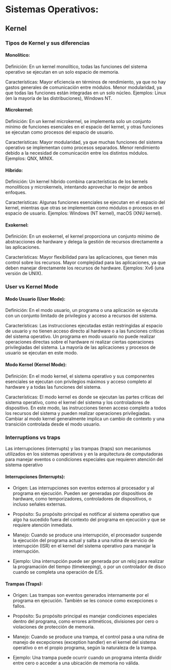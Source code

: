 # Sistemas Operativos:

##  Kernel
### Tipos de Kernel y sus diferencias
#### Monolítico:

Definición: En un kernel monolítico, todas las funciones del sistema operativo se ejecutan en un solo espacio de memoria.

Características:
Mayor eficiencia en términos de rendimiento, ya que no hay gastos generales de comunicación entre módulos.
Menor modularidad, ya que todas las funciones están integradas en un solo núcleo.
Ejemplos: Linux (en la mayoría de las distribuciones), Windows NT.

#### Microkernel:

Definición: 
En un kernel microkernel, se implementa solo un conjunto mínimo de funciones esenciales en el espacio del kernel, y otras funciones se ejecutan como procesos del espacio de usuario.

Características:
Mayor modularidad, ya que muchas funciones del sistema operativo se implementan como procesos separados.
Menor rendimiento debido a la necesidad de comunicación entre los distintos módulos.
Ejemplos: QNX, MINIX.

#### Híbrido:

Definición: 
Un kernel híbrido combina características de los kernels monolíticos y microkernels, intentando aprovechar lo mejor de ambos enfoques.

Características:
Algunas funciones esenciales se ejecutan en el espacio del kernel, mientras que otras se implementan como módulos o procesos en el espacio de usuario.
Ejemplos: Windows (NT kernel), macOS (XNU kernel).

#### Exokernel:

Definición: 
En un exokernel, el kernel proporciona un conjunto mínimo de abstracciones de hardware y delega la gestión de recursos directamente a las aplicaciones.

Características:
Mayor flexibilidad para las aplicaciones, que tienen más control sobre los recursos.
Mayor complejidad para las aplicaciones, ya que deben manejar directamente los recursos de hardware.
Ejemplos: Xv6 (una versión de UNIX).
### User vs Kernel Mode

#### Modo Usuario (User Mode):

Definición: 
En el modo usuario, un programa o una aplicación se ejecuta con un conjunto limitado de privilegios y acceso a recursos del sistema.

Características:
Las instrucciones ejecutadas están restringidas al espacio de usuario y no tienen acceso directo al hardware o a las funciones críticas del sistema operativo.
Un programa en modo usuario no puede realizar operaciones directas sobre el hardware ni realizar ciertas operaciones privilegiadas del sistema.
La mayoría de las aplicaciones y procesos de usuario se ejecutan en este modo.

#### Modo Kernel (Kernel Mode):

Definición:
En el modo kernel, el sistema operativo y sus componentes esenciales se ejecutan con privilegios máximos y acceso completo al hardware y a todas las funciones del sistema.

Características:
El modo kernel es donde se ejecutan las partes críticas del sistema operativo, como el kernel del sistema y los controladores de dispositivo.
En este modo, las instrucciones tienen acceso completo a todos los recursos del sistema y pueden realizar operaciones privilegiadas.
Cambiar al modo kernel generalmente implica un cambio de contexto y una transición controlada desde el modo usuario.
### Interruptions vs traps
Las interrupciones (interrupts) y las trampas (traps) son mecanismos utilizados en los sistemas operativos y en la arquitectura de computadoras para manejar eventos o condiciones especiales que requieren atención del sistema operativo

#### Interrupciones (Interrupts):
*   Origen: 
Las interrupciones son eventos externos al procesador y al programa en ejecución. Pueden ser generadas por dispositivos de hardware, como temporizadores, controladores de dispositivos, o incluso señales externas.
*   Propósito: 
Su propósito principal es notificar al sistema operativo que algo ha sucedido fuera del contexto del programa en ejecución y que se requiere atención inmediata.
*   Manejo: 
Cuando se produce una interrupción, el procesador suspende la ejecución del programa actual y salta a una rutina de servicio de interrupción (ISR) en el kernel del sistema operativo para manejar la interrupción.

*   Ejemplo: 
Una interrupción puede ser generada por un reloj para realizar la programación del tiempo (timekeeping), o por un controlador de disco cuando se completa una operación de E/S.

#### Trampas (Traps):

*   Origen: Las trampas son eventos generados internamente por el programa en ejecución. También se les conoce como excepciones o fallos.

*   Propósito: Su propósito principal es manejar condiciones especiales dentro del programa, como errores aritméticos, divisiones por cero o violaciones de protección de memoria.

*   Manejo: Cuando se produce una trampa, el control pasa a una rutina de manejo de excepciones (exception handler) en el kernel del sistema operativo o en el propio programa, según la naturaleza de la trampa.

*   Ejemplo: Una trampa puede ocurrir cuando un programa intenta dividir entre cero o acceder a una ubicación de memoria no válida.
